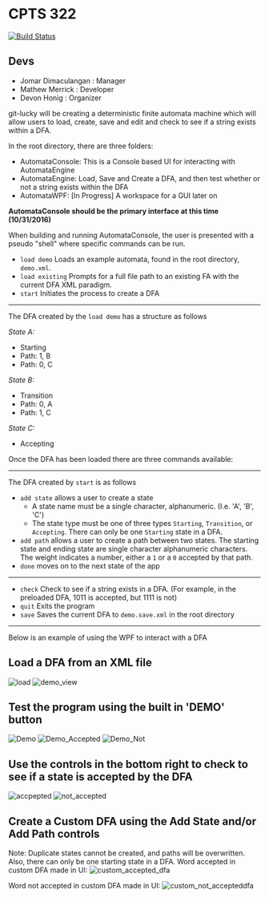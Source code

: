 # CPTS 322
[![Build Status](https://build.mathewmerrick.com/buildStatus/icon?job=git-lucky)](https://build.mathewmerrick.com/job/git-lucky)

## Devs
- Jomar Dimaculangan : Manager
- Mathew Merrick : Developer
- Devon Honig : Organizer

git-lucky will be creating a deterministic finite automata machine which will allow users to load, create, save and edit and check to see if a string exists within a DFA.

In the root directory, there are three folders:

- AutomataConsole: This is a Console based UI for interacting with AutomataEngine
- AutomataEngine: Load, Save and Create a DFA, and then test whether or not a string exists within the DFA
- AutomataWPF: [In Progress] A workspace for a GUI later on

**AutomataConsole should be the primary interface at this time (10/31/2016)**

When building and running AutomataConsole, the user is presented with a pseudo "shell" where specific commands can be run.


- ```load demo``` Loads an example automata, found in the root directory, ```demo.xml```.
- ```load existing``` Prompts for a full file path to an existing FA with the current DFA XML paradigm.
- ```start``` Initiates the process to create a DFA

---
The DFA created by the  ```load demo``` has a structure as follows

*State A:*
- Starting
- Path: 1, B
- Path: 0, C

*State B:*
- Transition
- Path: 0, A
- Path: 1, C

*State C:*
- Accepting

Once the DFA has been loaded there are three commands available:

---
The DFA created by ```start``` is as follows
- ```add state``` allows a user to create a state
  - A state name must be a single character, alphanumeric. (I.e. 'A', 'B', 'C')
  - The state type must be one of three types ```Starting```, ```Transition```, or ```Accepting```. There can only be one ```Starting``` state in a DFA.
- ```add path``` allows a user to create a path between two states. The starting state and ending state are single character alphanumeric characters. The weight indicates a number, either a ```1``` or a ```0``` accepted by that path. 
- ```done``` moves on to the next state of the app

---

- ```check``` Check to see if a string exists in a DFA. (For example, in the preloaded DFA, 1011 is accepted, but 1111 is not)
- ```quit``` Exits the program
- ```save``` Saves the current DFA to ```demo.save.xml``` in the root directory


---

Below is an example of using the WPF to interact with a DFA

## Load a DFA from an XML file
![load](Resources/Images/load.png)
![demo_view](Resources/Images/demo_view.PNG)

## Test the program using the built in 'DEMO' button
![Demo](Resources/Images/Demo.PNG)
![Demo_Accepted](Resources/Images/Demo_Accepted.PNG)
![Demo_Not](Resources/Images/Demo_Not.PNG)

## Use the controls in the bottom right to check to see if a state is accepted by the DFA
![accpepted](Resources/Images/accepted.PNG)
![not_accepted](Resources/Images/not_accepted.PNG)

## Create a Custom DFA using the Add State and/or Add Path controls
Note: Duplicate states cannot be created, and paths will be overwritten. Also, there can only be one starting state in a DFA.
Word accepted in custom DFA made in UI:
![custom_accepted_dfa](Resources/Images/custom_dfa.PNG)

Word not accepted in custom DFA made in UI:
![custom_not_accepteddfa](Resources/Images/custom_not_accepted.PNG)

